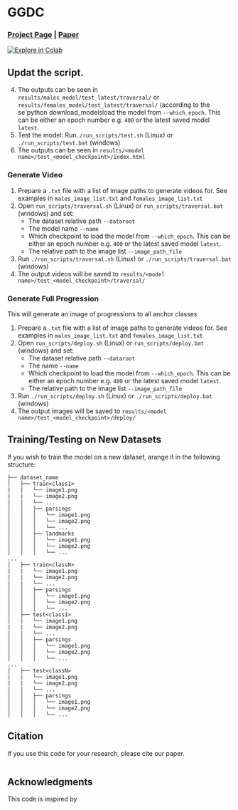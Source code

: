# GGDC
### [Project Page]() | [Paper]()

[![Explore in Colab](https://colab.research.google.com/assets/colab-badge.svg)]()<br>

## Updat the script.
4. The outputs can be seen in ```results/males_model/test_latest/traversal/``` or ```results/females_model/test_latest/traversal/``` (according to the se`python download_modelsload the model from ```--which_epoch```. This can be either an epoch number e.g. ```400``` or the latest saved model ```latest```.
2. Test the model: Run```./run_scripts/test.sh``` (Linux) or ```./run_scripts/test.bat``` (windows)
3. The outputs can be seen in ```results/<model name>/test_<model_checkpoint>/index.html```

### Generate Video
1. Prepare a ```.txt``` file with a list of image paths to generate videos for. See examples in ```males_image_list.txt``` and ```females_image_list.txt```
2. Open ```run_scripts/traversal.sh``` (Linux) or ```run_scripts/traversal.bat``` (windows) and set:
   - The dataset relative path ```--dataroot```
   - The model name ```--name```
   - Which checkpoint to load the model from ```--which_epoch```. This can be either an epoch number e.g. ```400``` or the latest saved model ```latest```.
   - The relative path to the image list ```--image_path_file```
3. Run ```./run_scripts/traversal.sh``` (Linux) or ```./run_scripts/traversal.bat``` (windows)
4. The output videos will be saved to ```results/<model name>/test_<model_checkpoint>/traversal/```

### Generate Full Progression
This will generate an image of progressions to all anchor classes
1. Prepare a ```.txt``` file with a list of image paths to generate videos for. See examples in ```males_image_list.txt``` and ```females_image_list.txt```
2. Open ```run_scripts/deploy.sh``` (Linux) or ```run_scripts/deploy.bat``` (windows) and set:
   - The dataset relative path ```--dataroot```
   - The  name ```--name```
   - Which checkpoint to load the model from ```--which_epoch```. This can be either an epoch number e.g. ```400``` or the latest saved model ```latest```.
   - The relative path to the image list ```--image_path_file```
3. Run ```./run_scripts/deploy.sh``` (Linux) or ```./run_scripts/deploy.bat``` (windows)
4. The output images will be saved to ```results/<model name>/test_<model_checkpoint>/deploy/```

## Training/Testing on New Datasets
If you wish to train the model on a new dataset, arange it in the following structure:
```                                                                                           
├── dataset_name                                                                                                                                                                                                       
│   ├── train<class1> 
|   |   └── image1.png
|   |   └── image2.png
|   |   └── ...                                                                                                
│   │   ├── parsings
│   │   │   └── image1.png
│   │   │   └── image2.png
│   │   │   └── ...                                                              
│   │   ├── landmarks
│   │   │   └── image1.png
│   │   │   └── image2.png
│   │   │   └── ...                                                   
...
│   ├── train<classN> 
|   |   └── image1.png
|   |   └── image2.png
|   |   └── ...                                                                                                
│   │   ├── parsings
│   │   │   └── image1.png
│   │   │   └── image2.png
│   │   │   └── ... 
│   ├── test<class1> 
|   |   └── image1.png
|   |   └── image2.png
|   |   └── ...                                                                                                
│   │   ├── parsings
│   │   │   └── image1.png
│   │   │   └── image2.png
│   │   │   └── ...                                                                                                                             
...
│   ├── test<classN> 
|   |   └── image1.png
|   |   └── image2.png
|   |   └── ...                                                                                                
│   │   ├── parsings
│   │   │   └── image1.png
│   │   │   └── image2.png
│   │   │   └── ... 
``` 

## Citation
If you use this code for your research, please cite our paper.
```

```

## Acknowledgments
This code is inspired by 
